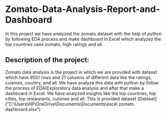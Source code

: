 # Zomato-Data-Analysis-Report-and-Dashboard
In this project we have analyzed the zomato dataset with the help of python by following EDA process and make dashboard in Excel which analyzez the top countries uses zomato, high ratings and all.

## Description of the project:
Zomato data analysis is the project in which we are provided with dataset which have 9551 rows and 21 columns of different data like the ratings, cuisines, country, and all. We have analyze this data with python by follow the process of EDA(Exploratory data analysis and after that make a dashboard in Excel. We have analyzed insights like the top countries, top cities, top restaurants, cuisines and all. 
This is provided dataset [Dataset]("C:\Users\HP\OneDrive\Documents\Documents\excel zomato dashboard.xlsx")

